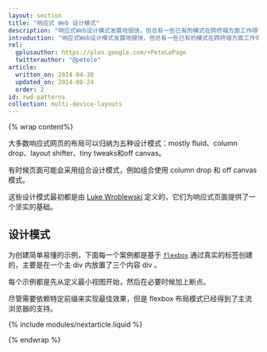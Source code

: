 ```yaml
---
layout: section
title: "响应式 Web 设计模式"
description: "响应式Web设计模式发展地很快，但总有一些已有的模式在跨终端方面工作得很好。"
introduction: "响应式Web设计模式发展地很快，但总有一些已有的模式在跨终端方面工作得很好。."
rel:
  gplusauthor: https://plus.google.com/+PeteLePage
  twitterauthor: "@petele"
article:
  written_on: 2014-04-30
  updated_on: 2014-08-24
  order: 2
id: rwd-patterns
collection: multi-device-layouts
---
```


{% wrap content%}

大多数响应式网页的布局可以归纳为五种设计模式：mostly fluid、column drop、layout shifter、tiny tweaks和off canvas。

有时候页面可能会采用组合设计模式，例如组合使用 column drop 和 off canvas 模式。

这些设计模式最初都是由
[Luke Wroblewski](http://www.lukew.com/ff/entry.asp?1514) 定义的，它们为响应式页面提供了一个坚实的基础。


## 设计模式

为创建简单易懂的示例，下面每一个案例都是基于 [`flexbox`](https://developer.mozilla.org/en-US/docs/Web/Guide/CSS/Flexible_boxes) 通过真实的标签创建的，主要是在一个主 div 内放置了三个内容 div 。

每个示例都是先从定义最小视图开始，然后在必要时候加上断点。

尽管需要依赖特定前缀来实现最佳效果，但是 flexbox 布局模式已经得到了主流浏览器的支持。

{% include modules/nextarticle.liquid %}

{% endwrap %}
